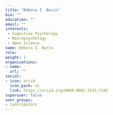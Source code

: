 ```yaml
---
title: "Débora I. Burin"
bio: ""
education: ""
email: ""
interests:
 - Cognitive Psychology
 - Neuropsychology
 - Open Science
name: Débora I. Burin
role:
weight: 1
organizations:
- name: 
  url: ""
social:
- icon: orcid
  icon_pack: ai
  link: https://orcid.org/0000-0002-2515-719X
superuser: false
user_groups:
- Contributors
---
```


